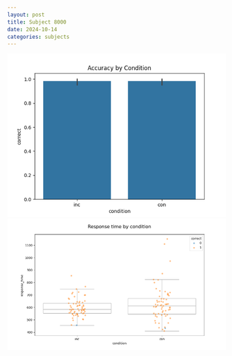 ```yaml
---
layout: post
title: Subject 8000
date: 2024-10-14
categories: subjects
---
```


![](data/8000/run-13/8000_NF_acc.png)
![](data/8000/run-13/8000_NF_rt.png)
